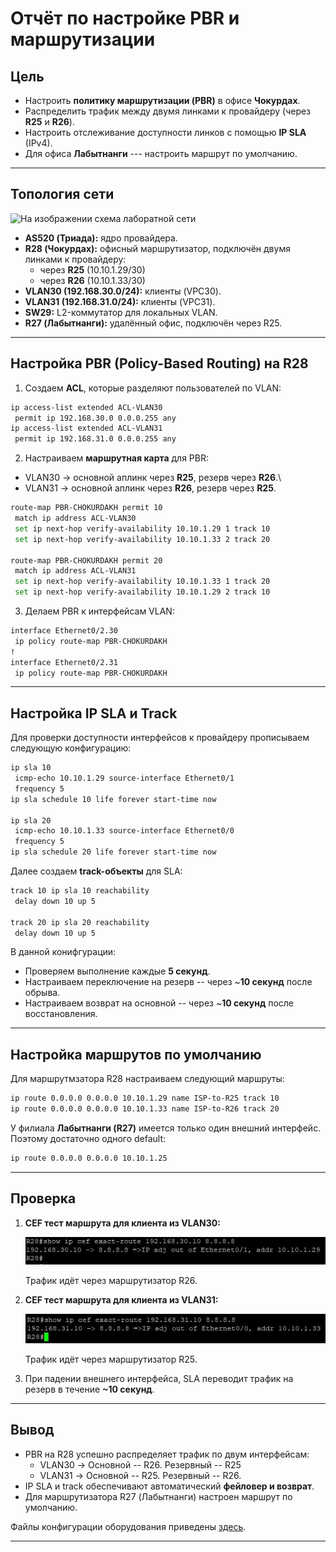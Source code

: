 # Отчёт по настройке PBR и маршрутизации

## Цель

-   Настроить **политику маршрутизации (PBR)** в офисе **Чокурдах**.
-   Распределить трафик между двумя линками к провайдеру (через **R25**
    и **R26**).
-   Настроить отслеживание доступности линков с помощью **IP SLA**
    (IPv4).
-   Для офиса **Лабытнанги** --- настроить маршрут по умолчанию.

---

## Топология сети

![На изображении схема лаборатной сети](/Labs/task5/pictures/schema.JPG`)

-   **AS520 (Триада):** ядро провайдера.
-   **R28 (Чокурдах):** офисный маршрутизатор, подключён двумя линками к
    провайдеру:
    -   через **R25** (10.10.1.29/30)
    -   через **R26** (10.10.1.33/30)
-   **VLAN30 (192.168.30.0/24):** клиенты (VPC30).
-   **VLAN31 (192.168.31.0/24):** клиенты (VPC31).
-   **SW29:** L2-коммутатор для локальных VLAN.
-   **R27 (Лабытнанги):** удалённый офис, подключён через R25.

---

## Настройка PBR (Policy-Based Routing) на R28

1. Создаем **ACL**, которые разделяют пользователей по VLAN:

```bash
ip access-list extended ACL-VLAN30
 permit ip 192.168.30.0 0.0.0.255 any
ip access-list extended ACL-VLAN31
 permit ip 192.168.31.0 0.0.0.255 any
```

2. Настраиваем **маршрутная карта** для PBR:

-   VLAN30 → основной аплинк через **R25**, резерв через **R26**.\
-   VLAN31 → основной аплинк через **R26**, резерв через **R25**.

```bash
route-map PBR-CHOKURDAKH permit 10
 match ip address ACL-VLAN30
 set ip next-hop verify-availability 10.10.1.29 1 track 10
 set ip next-hop verify-availability 10.10.1.33 2 track 20

route-map PBR-CHOKURDAKH permit 20
 match ip address ACL-VLAN31
 set ip next-hop verify-availability 10.10.1.33 1 track 20
 set ip next-hop verify-availability 10.10.1.29 2 track 10
```

3. Делаем PBR к интерфейсам VLAN:

```bash
interface Ethernet0/2.30
 ip policy route-map PBR-CHOKURDAKH
!
interface Ethernet0/2.31
 ip policy route-map PBR-CHOKURDAKH
```

---

## Настройка IP SLA и Track

Для проверки доступности интерфейсов к провайдеру прописываем следующую конфигурацию:

```bash
ip sla 10
 icmp-echo 10.10.1.29 source-interface Ethernet0/1
 frequency 5
ip sla schedule 10 life forever start-time now

ip sla 20
 icmp-echo 10.10.1.33 source-interface Ethernet0/0
 frequency 5
ip sla schedule 20 life forever start-time now
```

Далее создаем **track-объекты** для SLA:

```bash
track 10 ip sla 10 reachability
 delay down 10 up 5

track 20 ip sla 20 reachability
 delay down 10 up 5
```

В данной конифгурации:
   -   Проверяем выполнение каждые **5 секунд**.
   -   Настраиваем переключение на резерв -- через \~**10 секунд** после обрыва.
   -   Настраиваем возврат на основной -- через \~**10 секунд** после восстановления.

---

## Настройка маршрутов по умолчанию

Для маршрутмзатора R28 настраиваем следующий маршруты:

```bash
ip route 0.0.0.0 0.0.0.0 10.10.1.29 name ISP-to-R25 track 10
ip route 0.0.0.0 0.0.0.0 10.10.1.33 name ISP-to-R26 track 20
```

У филиала **Лабытнанги (R27)** имеется только один внешний интерфейс. Поэтому достаточно одного default:

```bash
ip route 0.0.0.0 0.0.0.0 10.10.1.25
```

---

## Проверка

1. **CEF тест маршрута для клиента из VLAN30:**

    ![На изображении вывод команды](/Labs/task5/pictures/sh_CEF_VLAN30.JPG)

    Трафик идёт через маршрутизатор R26.

2. **CEF тест маршрута для клиента из VLAN31:**

    ![На изображении вывод команды](/Labs/task5/pictures/sh_CEF_VLAN31.JPG)

    Трафик идёт через маршрутизатор R25.

3. При падении внешнего интерфейса, SLA переводит трафик на резерв в течение **\~10
    секунд**.

---

## Вывод

- PBR на R28 успешно распределяет трафик по двум интерфейсам:
  -   VLAN30 -> Основной -- R26. Резервный -- R25
  -   VLAN31 -> Основной -- R25. Резервный -- R26.
- IP SLA и track обеспечивают автоматический **фейловер и возврат**.
- Для маршрутизатора R27 (Лабытнанги) настроен маршрут по умолчанию.


Файлы конфигурации оборудования приведены [здесь](/Labs/task5/config/).

---
